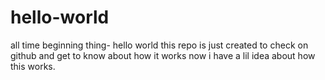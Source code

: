 # hello-world
all time beginning thing- hello world 
this repo is just created to check on github and get to know about how it works
now i have a lil idea about how this works.
